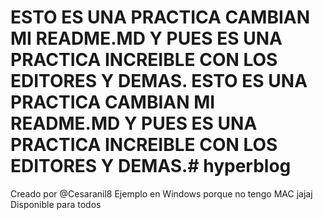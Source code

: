 # ESTO ES UNA PRACTICA CAMBIAN MI README.MD Y PUES ES UNA PRACTICA INCREIBLE CON LOS EDITORES Y DEMAS. ESTO ES UNA PRACTICA CAMBIAN MI README.MD Y PUES ES UNA PRACTICA INCREIBLE CON LOS EDITORES Y DEMAS.# hyperblog

Creado por @Cesaranil8
Ejemplo en Windows porque no tengo MAC jajaj
Disponible para todos